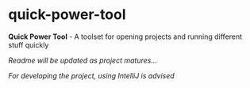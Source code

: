 # quick-power-tool

**Quick Power Tool** - A toolset for opening projects and running different stuff quickly

*Readme will be updated as project matures...*

*For developing the project, using IntelliJ is advised*
